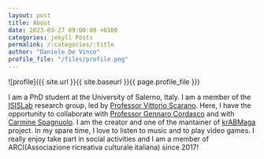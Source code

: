 ```yaml
---
layout: post
title: About
date: 2023-03-27 09:00:00 +0100
categories: jekyll Posts
permalink: /:categories/:title
author: "Daniele De Vinco"
profile_file: "/files/profile.png"
---
```


<!-- ## About me   -->
![profile]({{ site.url }}{{ site.baseurl }}{{ page.profile_file }})

I am a PhD student at the University of Salerno, Italy. I am a member of the [ISISLab](https://isislab.unisa.it/) research group, led by [Professor Vittorio Scarano](https://docenti.unisa.it/001717/home). 
Here, I have the opportunity to collaborate with [Professor Gennaro Cordasco](https://sites.google.com/site/cordasco/) and with [Carmine Spagnuolo](https://spagnuolocarmine.github.io/). 
I am the creator and one of the mantainer of [krABMaga](https://krabmaga.github.io/) project.
In my spare time, I love to listen to music and to play video games. 
I really enjoy take part in social activities and I am a member of ARCI(Associazione ricreativa culturale italiana) since 2017!
